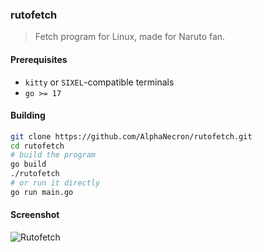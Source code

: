 ### rutofetch

> Fetch program for Linux, made for Naruto fan.

#### Prerequisites
- `kitty` or `SIXEL`-compatible terminals
- `go >= 17`

#### Building
```sh
git clone https://github.com/AlphaNecron/rutofetch.git
cd rutofetch
# build the program
go build
./rutofetch
# or run it directly
go run main.go
```
#### Screenshot
![Rutofetch](https://user-images.githubusercontent.com/57827456/152800987-5d50b097-780f-42eb-a590-6a3c6e484293.png)
